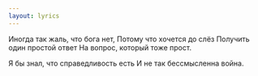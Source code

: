 ```yaml
---
layout: lyrics
---
```


Иногда так жаль, что бога нет,
Потому что хочется до слёз
Получить один простой ответ
На вопрос, который тоже прост.


Я бы знал, что справедливость есть
И не так бессмысленна война.
